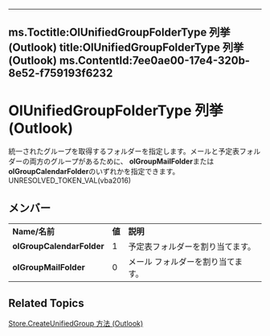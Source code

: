 

---
ms.Toctitle:OlUnifiedGroupFolderType 列挙 (Outlook)
title:OlUnifiedGroupFolderType 列挙 (Outlook)
ms.ContentId:7ee0ae00-17e4-320b-8e52-f759193f6232
---
# OlUnifiedGroupFolderType 列挙 (Outlook)




統一されたグループを取得するフォルダーを指定します。メールと予定表フォルダーの両方のグループがあるために、 **olGroupMailFolder**または**olGroupCalendarFolder**のいずれかを指定できます。UNRESOLVED_TOKEN_VAL(vba2016)

## メンバー

||||
|---|---|---|
|**Name/名前**|**値**|**説明**|
|**olGroupCalendarFolder**|1|予定表フォルダーを割り当てます。|
|**olGroupMailFolder**|0|メール フォルダーを割り当てます。|



## Related Topics

[Store.CreateUnifiedGroup 方法 (Outlook)](45f70f08-f198-22a2-79c5-26dc3247e164.md)




